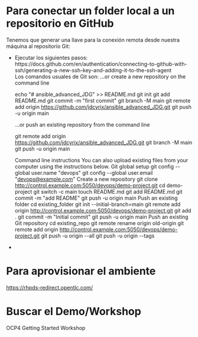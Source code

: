 # Para conectar un folder local a un repositorio en GitHub
Tenemos que generar una llave para la conexión remota desde nuestra máquina al repositorio Git:
<ul>
<li>
Ejecutar los siguientes pasos: https://docs.github.com/en/authentication/connecting-to-github-with-ssh/generating-a-new-ssh-key-and-adding-it-to-the-ssh-agent
</li>
Los comandos usuales de Git son:
…or create a new repository on the command line

echo "# ansible_advanced_JDG" >> README.md
git init
git add README.md
git commit -m "first commit"
git branch -M main
git remote add origin https://github.com/jdcyrix/ansible_advanced_JDG.git
git push -u origin main

…or push an existing repository from the command line

git remote add origin https://github.com/jdcyrix/ansible_advanced_JDG.git
git branch -M main
git push -u origin main



Command line instructions
You can also upload existing files from your computer using the instructions below.
Git global setup
git config --global user.name "devops"
git config --global user.email "devops@example.com"
Create a new repository
git clone http://control.example.com:5050/devops/demo-project.git
cd demo-project
git switch -c main
touch README.md
git add README.md
git commit -m "add README"
git push -u origin main
Push an existing folder
cd existing_folder
git init --initial-branch=main
git remote add origin http://control.example.com:5050/devops/demo-project.git
git add .
git commit -m "Initial commit"
git push -u origin main
Push an existing Git repository
cd existing_repo
git remote rename origin old-origin
git remote add origin http://control.example.com:5050/devops/demo-project.git
git push -u origin --all
git push -u origin --tags

<li>
</li>
</ul>


# Para aprovisionar el ambiente
https://rhpds-redirect.opentlc.com/

# Buscar el Demo/Workshop
OCP4 Getting Started Workshop
